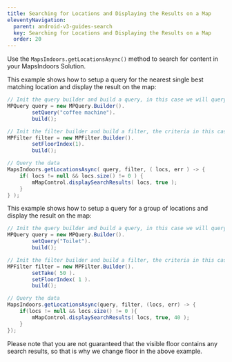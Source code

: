 ```yaml
---
title: Searching for Locations and Displaying the Results on a Map
eleventyNavigation:
  parent: android-v3-guides-search
  key: Searching for Locations and Displaying the Results on a Map
  order: 20
---
```


Use the `MapsIndoors.getLocationsAsync()` method to search for content in your MapsIndoors Solution.

This example shows how to setup a query for the nearest single best matching location and display the result on the map:

```java
// Init the query builder and build a query, in this case we will query for coffee machines ***/
MPQuery query = new MPQuery.Builder().
        setQuery("coffee machine").
        build();

// Init the filter builder and build a filter, the criteria in this case we want 1 coffee machine from the 1st floor
MPFilter filter = new MPFilter.Builder().
        setFloorIndex(1).
        build();

// Query the data
MapsIndoors.getLocationsAsync( query, filter, ( locs, err ) -> {
    if( locs != null && locs.size() != 0 ) {
        mMapControl.displaySearchResults( locs, true );
    }
} );
```

This example shows how to setup a query for a group of locations and display the result on the map:

```java
// Init the query builder and build a query, in this case we will query for all to toilets
MPQuery query = new MPQuery.Builder().
        setQuery("Toilet").
        build();

// Init the filter builder and build a filter, the criteria in this case we want maximum 50 toilets from the 1st floor
MPFilter filter = new MPFilter.Builder().
        setTake( 50 ).
        setFloorIndex( 1 ).
        build();

// Query the data
MapsIndoors.getLocationsAsync(query, filter, (locs, err) -> {
    if(locs != null && locs.size() != 0 ){
        mMapControl.displaySearchResults( locs, true, 40 );
    }
});
```

Please note that you are not guaranteed that the visible floor contains any search results, so that is why we change floor in the above example.

